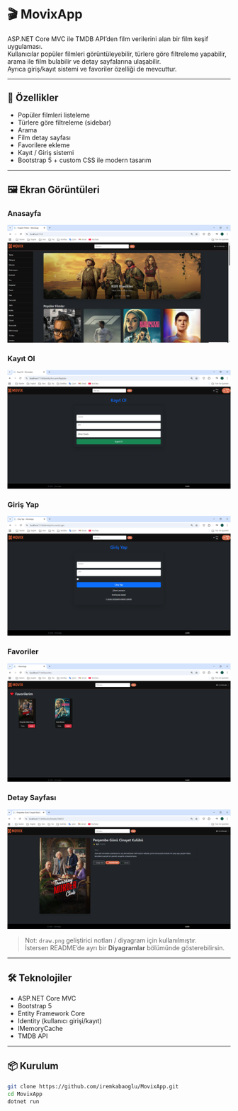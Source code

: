 ﻿# 🎬 MovixApp

ASP.NET Core MVC ile TMDB API’den film verilerini alan bir film keşif uygulaması.  
Kullanıcılar popüler filmleri görüntüleyebilir, türlere göre filtreleme yapabilir, arama ile film bulabilir ve detay sayfalarına ulaşabilir.  
Ayrıca giriş/kayıt sistemi ve favoriler özelliği de mevcuttur.

---

## 🚀 Özellikler
- Popüler filmleri listeleme
- Türlere göre filtreleme (sidebar)
- Arama
- Film detay sayfası
- Favorilere ekleme
- Kayıt / Giriş sistemi
- Bootstrap 5 + custom CSS ile modern tasarım

---

## 🖼️ Ekran Görüntüleri

### Anasayfa
![Home](screenshots/home.png)

### Kayıt Ol
![Register](screenshots/register.png)

### Giriş Yap
![Login](screenshots/login.png)

### Favoriler
![Favorites](screenshots/favorites.png)

### Detay Sayfası
![Details](screenshots/details.png)

> Not: `draw.png` geliştirici notları / diyagram için kullanılmıştır.  
İstersen README’de ayrı bir **Diyagramlar** bölümünde gösterebilirsin.

---

## 🛠️ Teknolojiler
- ASP.NET Core MVC
- Bootstrap 5
- Entity Framework Core
- Identity (kullanıcı girişi/kayıt)
- IMemoryCache
- TMDB API

---

## 📦 Kurulum

```bash
git clone https://github.com/iremkabaoglu/MovixApp.git
cd MovixApp
dotnet run
